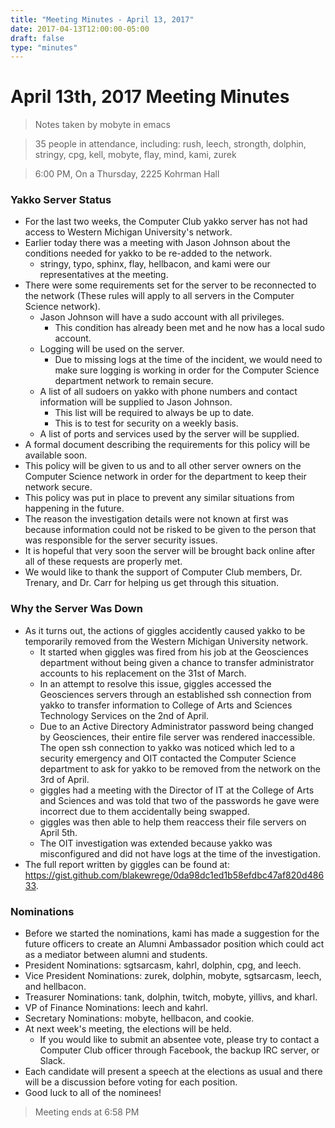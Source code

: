 ```yaml
---
title: "Meeting Minutes - April 13, 2017"
date: 2017-04-13T12:00:00-05:00
draft: false
type: "minutes"
---
```


# April 13th, 2017 Meeting Minutes
> Notes taken by mobyte in emacs

> 35 people in attendance, including: rush, leech, strongth, dolphin, stringy, cpg, kell, mobyte, flay, mind, kami, zurek

> 6:00 PM, On a Thursday, 2225 Kohrman Hall

### Yakko Server Status
- For the last two weeks, the Computer Club yakko server has not had access to Western Michigan University's network.
- Earlier today there was a meeting with Jason Johnson about the conditions needed for yakko to be re-added to the network.
  - stringy, typo, sphinx, flay, hellbacon, and kami were our representatives at the meeting.
- There were some requirements set for the server to be reconnected to the network (These rules will apply to all servers in the Computer Science network).
  - Jason Johnson will have a sudo account with all privileges.
    - This condition has already been met and he now has a local sudo account.
  - Logging will be used on the server.
    - Due to missing logs at the time of the incident, we would need to make sure logging is working in order for the Computer Science department network to remain secure.
  - A list of all sudoers on yakko with phone numbers and contact information will be supplied to Jason Johnson.
    - This list will be required to always be up to date.
    - This is to test for security on a weekly basis.
  - A list of ports and services used by the server will be supplied.
- A formal document describing the requirements for this policy will be available soon.
- This policy will be given to us and to all other server owners on the Computer Science network in order for the department to keep their network secure.
- This policy was put in place to prevent any similar situations from happening in the future.
- The reason the investigation details were not known at first was because information could not be risked to be given to the person that was responsible for the server security issues.
- It is hopeful that very soon the server will be brought back online after all of these requests are properly met.
- We would like to thank the support of Computer Club members, Dr. Trenary, and Dr. Carr for helping us get through this situation.

### Why the Server Was Down
- As it turns out, the actions of giggles accidently caused yakko to be temporarily removed from the Western Michigan University network.
  - It started when giggles was fired from his job at the Geosciences department without being given a chance to transfer administrator accounts to his replacement on the 31st of March.
  - In an attempt to resolve this issue, giggles accessed the Geosciences servers through an established ssh connection from yakko to transfer information to College of Arts and Sciences Technology Services on the 2nd of April.
  - Due to an Active Directory Administrator password being changed by Geosciences, their entire file server was rendered inaccessible. The open ssh connection to yakko was noticed which led to a security emergency and OIT contacted the Computer Science department to ask for yakko to be removed from the network on the 3rd of April.
  - giggles had a meeting with the Director of IT at the College of Arts and Sciences and was told that two of the passwords he gave were incorrect due to them accidentally being swapped.
  - giggles was then able to help them reaccess their file servers on April 5th.    
  - The OIT investigation was extended because yakko was misconfigured and did not have logs at the time of the investigation.
- The full report written by giggles can be found at: https://gist.github.com/blakewrege/0da98dc1ed1b58efdbc47af820d48633.

### Nominations
- Before we started the nominations, kami has made a suggestion for the future officers to create an Alumni Ambassador position which could act as a mediator between alumni and students.
- President Nominations: sgtsarcasm, kahrl, dolphin, cpg, and leech.
- Vice President Nominations: zurek, dolphin, mobyte, sgtsarcasm, leech, and hellbacon.
- Treasurer Nominations: tank, dolphin, twitch, mobyte, yillivs, and kharl.
- VP of Finance Nominations: leech and kahrl.
- Secretary Nominations: mobyte, hellbacon, and cookie.
- At next week's meeting, the elections will be held.
  - If you would like to submit an absentee vote, please try to contact a Computer Club officer through Facebook, the backup IRC server, or Slack.
- Each candidate will present a speech at the elections as usual and there will be a discussion before voting for each position.
- Good luck to all of the nominees!

> Meeting ends at 6:58 PM
